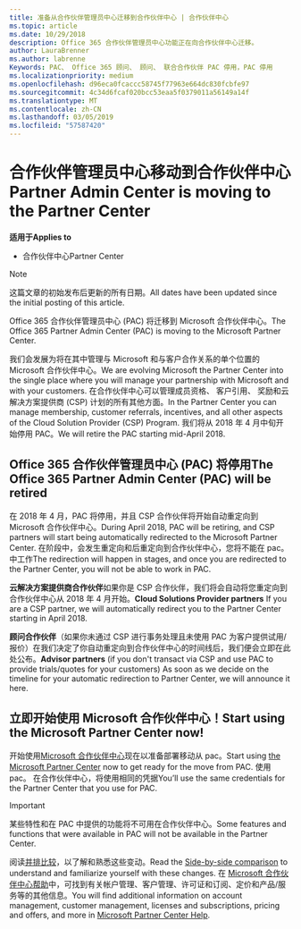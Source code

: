 ```yaml
---
title: 准备从合作伙伴管理员中心迁移到合作伙伴中心 | 合作伙伴中心
ms.topic: article
ms.date: 10/29/2018
description: Office 365 合作伙伴管理员中心功能正在向合作伙伴中心迁移。
author: LauraBrenner
ms.author: labrenne
Keywords: PAC、 Office 365 顾问、 顾问、 联合合作伙伴 PAC 停用，PAC 停用
ms.localizationpriority: medium
ms.openlocfilehash: d96eca0fcaccc58745f77963e664dc830fcbfe97
ms.sourcegitcommit: 4c34d6fcaf020bcc53eaa5f0379011a56149a14f
ms.translationtype: MT
ms.contentlocale: zh-CN
ms.lasthandoff: 03/05/2019
ms.locfileid: "57587420"
---
```

# <a name="partner-admin-center-is-moving-to-the-partner-center"></a><span data-ttu-id="90cc1-104">合作伙伴管理员中心移动到合作伙伴中心</span><span class="sxs-lookup"><span data-stu-id="90cc1-104">Partner Admin Center is moving to the Partner Center</span></span>

<span data-ttu-id="90cc1-105">**适用于**</span><span class="sxs-lookup"><span data-stu-id="90cc1-105">**Applies to**</span></span>

-  <span data-ttu-id="90cc1-106">合作伙伴中心</span><span class="sxs-lookup"><span data-stu-id="90cc1-106">Partner Center</span></span>

> [!NOTE]  
>  <span data-ttu-id="90cc1-107">这篇文章的初始发布后更新的所有日期。</span><span class="sxs-lookup"><span data-stu-id="90cc1-107">All dates have been updated since the initial posting of this article.</span></span>

<span data-ttu-id="90cc1-108">Office 365 合作伙伴管理员中心 (PAC) 将迁移到 Microsoft 合作伙伴中心。</span><span class="sxs-lookup"><span data-stu-id="90cc1-108">The Office 365 Partner Admin Center (PAC) is moving to the Microsoft Partner Center.</span></span>

<span data-ttu-id="90cc1-109">我们会发展为将在其中管理与 Microsoft 和与客户合作关系的单个位置的 Microsoft 合作伙伴中心。</span><span class="sxs-lookup"><span data-stu-id="90cc1-109">We are evolving Microsoft the Partner Center into the single place where you will manage your partnership with Microsoft and with your customers.</span></span> <span data-ttu-id="90cc1-110">在合作伙伴中心可以管理成员资格、 客户引用、 奖励和云解决方案提供商 (CSP) 计划的所有其他方面。</span><span class="sxs-lookup"><span data-stu-id="90cc1-110">In the Partner Center you can manage membership, customer referrals, incentives, and all other aspects of the Cloud Solution Provider (CSP) Program.</span></span> <span data-ttu-id="90cc1-111">我们将从 2018 年 4 月中旬开始停用 PAC。</span><span class="sxs-lookup"><span data-stu-id="90cc1-111">We will retire the PAC starting mid-April 2018.</span></span>

## <a name="the-office-365-partner-admin-center-pac-will-be-retired"></a><span data-ttu-id="90cc1-112">Office 365 合作伙伴管理员中心 (PAC) 将停用</span><span class="sxs-lookup"><span data-stu-id="90cc1-112">The Office 365 Partner Admin Center (PAC) will be retired</span></span>

<span data-ttu-id="90cc1-113">在 2018 年 4 月，PAC 将停用，并且 CSP 合作伙伴将开始自动重定向到 Microsoft 合作伙伴中心。</span><span class="sxs-lookup"><span data-stu-id="90cc1-113">During April 2018, PAC will be retiring, and CSP partners will start being automatically redirected to the Microsoft Partner Center.</span></span> <span data-ttu-id="90cc1-114">在阶段中，会发生重定向和后重定向到合作伙伴中心，您将不能在 pac。 中工作</span><span class="sxs-lookup"><span data-stu-id="90cc1-114">The redirection will happen in stages, and once you are redirected to the Partner Center, you will not be able to work in PAC.</span></span> 

<span data-ttu-id="90cc1-115">**云解决方案提供商合作伙伴**如果你是 CSP 合作伙伴，我们将会自动将您重定向到合作伙伴中心从 2018 年 4 月开始。</span><span class="sxs-lookup"><span data-stu-id="90cc1-115">**Cloud Solutions Provider partners** If you are a CSP partner, we will automatically redirect you to the Partner Center starting in April 2018.</span></span> 

<span data-ttu-id="90cc1-116">**顾问合作伙伴**（如果你未通过 CSP 进行事务处理且未使用 PAC 为客户提供试用/报价）在我们决定了你自动重定向到合作伙伴中心的时间线后，我们便会立即在此处公布。</span><span class="sxs-lookup"><span data-stu-id="90cc1-116">**Advisor partners** (if you don't transact via CSP and use PAC to provide trials/quotes for your customers) As soon as we decide on the timeline for your automatic redirection to Partner Center, we will announce it here.</span></span> 


## <a name="start-using-the-microsoft-partner-center-now"></a><span data-ttu-id="90cc1-117">立即开始使用 Microsoft 合作伙伴中心！</span><span class="sxs-lookup"><span data-stu-id="90cc1-117">Start using the Microsoft Partner Center now!</span></span>

<span data-ttu-id="90cc1-118">开始使用[Microsoft 合作伙伴中心](https://partnercenter.microsoft.com/)现在以准备部署移动从 pac。</span><span class="sxs-lookup"><span data-stu-id="90cc1-118">Start using [the Microsoft Partner Center](https://partnercenter.microsoft.com/)  now to get ready for the move from PAC.</span></span>  <span data-ttu-id="90cc1-119">使用 pac。 在合作伙伴中心，将使用相同的凭据</span><span class="sxs-lookup"><span data-stu-id="90cc1-119">You’ll use the same credentials for the Partner Center that you use for PAC.</span></span> 

> [!IMPORTANT]  
> <span data-ttu-id="90cc1-120">某些特性和在 PAC 中提供的功能将不可用在合作伙伴中心。</span><span class="sxs-lookup"><span data-stu-id="90cc1-120">Some features and functions that were available in PAC will not be available in the Partner Center.</span></span>

 <span data-ttu-id="90cc1-121">阅读[并排比较](moving-from-pac-to-pc.md)，以了解和熟悉这些变动。</span><span class="sxs-lookup"><span data-stu-id="90cc1-121">Read the [Side-by-side comparison](moving-from-pac-to-pc.md) to understand and familiarize yourself with these changes.</span></span>  <span data-ttu-id="90cc1-122">在 [Microsoft 合作伙伴中心帮助](https://partnercenter.microsoft.com/partner/help)中，可找到有关帐户管理、客户管理、许可证和订阅、定价和产品/服务等的其他信息。</span><span class="sxs-lookup"><span data-stu-id="90cc1-122">You will find additional information on account management, customer management, licenses and subscriptions, pricing and offers, and more in [Microsoft Partner Center Help](https://partnercenter.microsoft.com/partner/help).</span></span>

 